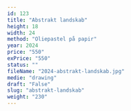 ```yaml
---
id: 123
title: "Abstrakt landskab"
height: 18
width: 24
method: "Oliepastel på papir"
year: 2024
price: "550"
exPrice: "550"
status: ""
fileName: "2024-abstrakt-landskab.jpg"
medie: "drawing"
draft: "False"
slug: "abstrakt-landskab"
weight: "230"
---
```


